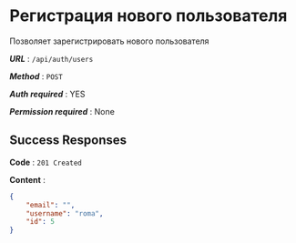 # Регистрация нового пользователя

Позволяет зарегистрировать нового пользователя

***URL*** : `/api/auth/users`

***Method*** : `POST`

***Auth required*** : YES

***Permission required*** : None

## Success Responses

**Code** : `201 Created`

**Content** :

```json
{
    "email": "",
    "username": "roma",
    "id": 5
}
```